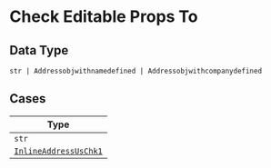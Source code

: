 
# Check Editable Props To

## Data Type

`str | Addressobjwithnamedefined | Addressobjwithcompanydefined`

## Cases

| Type |
|  --- |
| `str` |
| [`InlineAddressUsChk1`](../../../doc/models/containers/inline-address-us-chk-11.md) |

